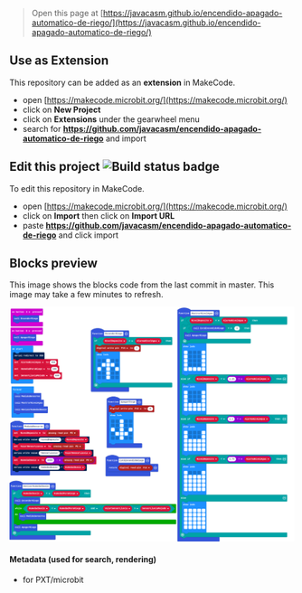 
> Open this page at [https://javacasm.github.io/encendido-apagado-automatico-de-riego/](https://javacasm.github.io/encendido-apagado-automatico-de-riego/)

## Use as Extension

This repository can be added as an **extension** in MakeCode.

* open [https://makecode.microbit.org/](https://makecode.microbit.org/)
* click on **New Project**
* click on **Extensions** under the gearwheel menu
* search for **https://github.com/javacasm/encendido-apagado-automatico-de-riego** and import

## Edit this project ![Build status badge](https://github.com/javacasm/encendido-apagado-automatico-de-riego/workflows/MakeCode/badge.svg)

To edit this repository in MakeCode.

* open [https://makecode.microbit.org/](https://makecode.microbit.org/)
* click on **Import** then click on **Import URL**
* paste **https://github.com/javacasm/encendido-apagado-automatico-de-riego** and click import

## Blocks preview

This image shows the blocks code from the last commit in master.
This image may take a few minutes to refresh.

![A rendered view of the blocks](https://github.com/javacasm/encendido-apagado-automatico-de-riego/raw/master/.github/makecode/blocks.png)

#### Metadata (used for search, rendering)

* for PXT/microbit
<script src="https://makecode.com/gh-pages-embed.js"></script><script>makeCodeRender("{{ site.makecode.home_url }}", "{{ site.github.owner_name }}/{{ site.github.repository_name }}");</script>
